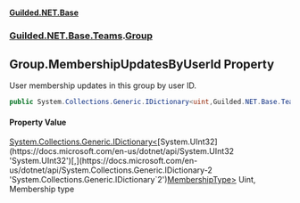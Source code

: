 #### [Guilded.NET.Base](Guilded_NET_Base.md 'Guilded.NET.Base')
### [Guilded.NET.Base.Teams](Guilded_NET_Base.md#Guilded_NET_Base_Teams 'Guilded.NET.Base.Teams').[Group](Group.md 'Guilded.NET.Base.Teams.Group')
## Group.MembershipUpdatesByUserId Property
User membership updates in this group by user ID.  
```csharp
public System.Collections.Generic.IDictionary<uint,Guilded.NET.Base.Teams.MembershipType> MembershipUpdatesByUserId { get; set; }
```
#### Property Value
[System.Collections.Generic.IDictionary&lt;](https://docs.microsoft.com/en-us/dotnet/api/System.Collections.Generic.IDictionary-2 'System.Collections.Generic.IDictionary`2')[System.UInt32](https://docs.microsoft.com/en-us/dotnet/api/System.UInt32 'System.UInt32')[,](https://docs.microsoft.com/en-us/dotnet/api/System.Collections.Generic.IDictionary-2 'System.Collections.Generic.IDictionary`2')[MembershipType](MembershipType.md 'Guilded.NET.Base.Teams.MembershipType')[&gt;](https://docs.microsoft.com/en-us/dotnet/api/System.Collections.Generic.IDictionary-2 'System.Collections.Generic.IDictionary`2')
Uint, Membership type
